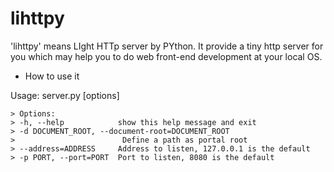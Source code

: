 # lihttpy
'lihttpy' means LIght HTTp server by PYthon.
It provide a tiny http server for you which may help you to do web front-end development at your local OS. 

- How to use it

Usage: server.py [options]

    > Options:
    > -h, --help            show this help message and exit
    > -d DOCUMENT_ROOT, --document-root=DOCUMENT_ROOT
    >                        Define a path as portal root
    > --address=ADDRESS     Address to listen, 127.0.0.1 is the default
    > -p PORT, --port=PORT  Port to listen, 8080 is the default
